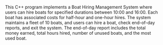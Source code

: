 This C++ program implements a Boat Hiring Management System where users can hire boats for specified durations between 10:00 and 16:00. Each boat has associated costs for half-hour and one-hour hires. The system maintains a fleet of 10 boats, and users can hire a boat, check end-of-day reports, and exit the system. The end-of-day report includes the total money earned, total hours hired, number of unused boats, and the most used boat.
